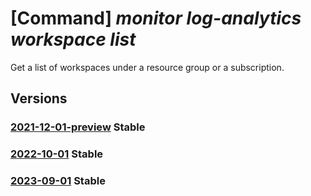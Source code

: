 # [Command] _monitor log-analytics workspace list_

Get a list of workspaces under a resource group or a subscription.

## Versions

### [2021-12-01-preview](/Resources/mgmt-plane/L3N1YnNjcmlwdGlvbnMve30vcHJvdmlkZXJzL21pY3Jvc29mdC5vcGVyYXRpb25hbGluc2lnaHRzL3dvcmtzcGFjZXM=/2021-12-01-preview.xml) **Stable**

<!-- mgmt-plane /subscriptions/{}/providers/microsoft.operationalinsights/workspaces 2021-12-01-preview -->
<!-- mgmt-plane /subscriptions/{}/resourcegroups/{}/providers/microsoft.operationalinsights/workspaces 2021-12-01-preview -->

### [2022-10-01](/Resources/mgmt-plane/L3N1YnNjcmlwdGlvbnMve30vcHJvdmlkZXJzL21pY3Jvc29mdC5vcGVyYXRpb25hbGluc2lnaHRzL3dvcmtzcGFjZXM=/2022-10-01.xml) **Stable**

<!-- mgmt-plane /subscriptions/{}/providers/microsoft.operationalinsights/workspaces 2022-10-01 -->
<!-- mgmt-plane /subscriptions/{}/resourcegroups/{}/providers/microsoft.operationalinsights/workspaces 2022-10-01 -->

### [2023-09-01](/Resources/mgmt-plane/L3N1YnNjcmlwdGlvbnMve30vcHJvdmlkZXJzL21pY3Jvc29mdC5vcGVyYXRpb25hbGluc2lnaHRzL3dvcmtzcGFjZXM=/2023-09-01.xml) **Stable**

<!-- mgmt-plane /subscriptions/{}/providers/microsoft.operationalinsights/workspaces 2023-09-01 -->
<!-- mgmt-plane /subscriptions/{}/resourcegroups/{}/providers/microsoft.operationalinsights/workspaces 2023-09-01 -->
